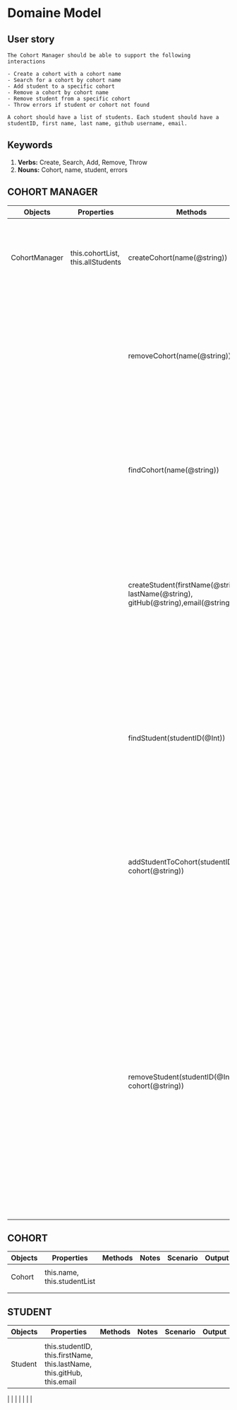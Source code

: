 # Domaine Model

## User story

```
The Cohort Manager should be able to support the following interactions

- Create a cohort with a cohort name
- Search for a cohort by cohort name
- Add student to a specific cohort
- Remove a cohort by cohort name
- Remove student from a specific cohort
- Throw errors if student or cohort not found

A cohort should have a list of students. Each student should have a studentID, first name, last name, github username, email.
```

## Keywords

1. **Verbs:** Create, Search, Add, Remove, Throw
2. **Nouns:** Cohort, name, student, errors

## COHORT MANAGER

Objects | Properties | Methods | Notes | Scenario | Output | Example
------- | ---------- | -------- | ----- | -------- | ------ | -------
| | | | | | |
CohortManager | this.cohortList, this.allStudents | createCohort(name(@string)) | a new cohort starting next month, a teacher creates a new class | a parameter is inputed | will return a new cohort class with a name and add it to this.cohortList |`Cohort {constructor() { this.name = name, this.studentList = []}}`
| | | | | no parameter added | throws an error stating "Cohort needs a name!" | `"Error: "Cohort needs a name!"`
| | | removeCohort(name(@string))| a teacher no longer needs cohort data | a name is inputed and it valid | found cohort is removed from this.cohortList | `this.cohortList = []`
| | | | | a name is inputed and it not found | throws an error | `Error: "No cohort found with that name"`
| | | | |No parameter is entered | Throwns an error | `Error: "Please enter a cohort name"`
| | | findCohort(name(@string)) | a teacher wants to find a specific cohort | a valid cohort name is inputted |returns the cohort object | `Cohort { name: name, studentList = []}`
| | | | | no paramter is inputed |throws an error | `"Error: 'please enter a cohort name'"`
| | | | |no cohort by that name is found |throws an error |`"Error: 'no cohort found'`
| | |createStudent(firstName(@string), lastName(@string), gitHub(@string),email(@string)) | A teacher wants to create a new student profile | valid parameters added | returns the student object with as many details as possible and adds to allStudents list  | `Student {studentID: 1, firstName: Steve, lastName: Stevenson, this.gitHub: Steveyboy, this.email: steve@hotmail.com}`
| | | | | only a name was added | returns object with only a name and empty strings | `Student {studentID: 1, firstName: Steve, lastName: '', this.gitHub: '', this.email: ''}`
| | | | | No parameter added| throws an error |`"Error: please enter a name to add student"`
| | | findStudent(studentID(@Int))| a teacher wantes to find specific student from allStudents list |returns student object |if valid ID is inputted |`Student {studentID: 1, firstName: Steve, lastName: Stevenson, this.gitHub: Steveyboy, this.email: steve@hotmail.com}`
| | | | |if ID is not found | throws an error |`"Error: 'student not found'`
| | | | |if no parameter was inputted |throws an error |`"Error: 'please enter a student ID'`
| | | addStudentToCohort(studentID(@int), cohort(@string)) | a teacher wants to specify which cohort the student belongs in|a valid studentID and cohort inputed | pushes student to corresponding cohort |`Student {studentID: 1, firstName: Steve, lastName: Stevenson, this.gitHub: Steveyboy, this.email: steve@hotmail.com}`
| | | | |if one of the parameters is left empty |throws an error |`"Error: please enter both student and cohort`
| | | | |if parameter does not match a student| throws an error| `"student not found"`
| | | | |if parameter does not match a cohort| throws an error| `"No cohort found with that name"`
| | | removeStudent(studentID(@Int), cohort(@string))|a teacher would like to remove a student from the student list or a specific cohort | if a valid studentID and a cohort is inputed |The corresponding student is removed from the corresponding cohort | `Student {studentID: 1, firstName: Steve, lastName: Stevenson, this.gitHub: Steveyboy, this.email: steve@hotmail.com}`
| | | | |if only a studentID is inputed | removes that student from allStudents list| `allStudents = []`
| | | | |if only a cohort is entered |throws an error | `"Error: please enter a student`
| | | | | if student or cohort does not exist | throws an error |`"Error: student or cohort does not exist`

## COHORT

Objects | Properties | Methods | Notes | Scenario | Output | Example
------- | ---------- | -------- | ----- | -------- | ------ | -------
| | | | | | |
| Cohort | this.name, this.studentList |||||
| | | | | | |
| | | | | | |

## STUDENT

Objects | Properties | Methods | Notes | Scenario | Output | Example
------- | ---------- | -------- | ----- | -------- | ------ | -------
| | | | | | |
| Student |this.studentID, this.firstName, this.lastName, this.gitHub, this.email | | | | |

| | | | | | |